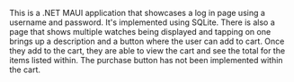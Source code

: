 This is a .NET MAUI application that showcases a log in page using a username and password. It's implemented using SQLite.
There is also a page that shows multiple watches being displayed and tapping on one brings up a description and a button where the user can add to cart. Once they add to the cart, they are able to view the cart and see the total for the items listed within. The purchase button has not been implemented within the cart.
